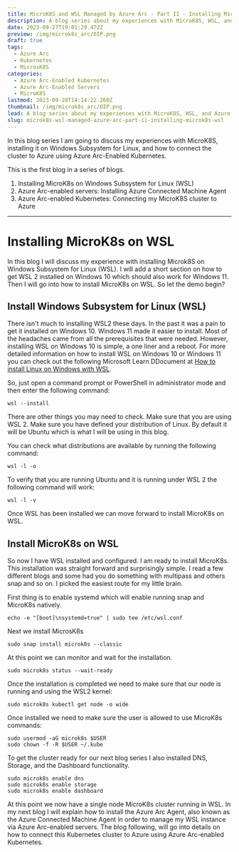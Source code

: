 ```yaml
---
title: MicroK8S and WSL Managed by Azure Arc - Part II - Installing MicroK8S on WSL
description: A blog series about my experiences with MicroK8S, WSL, and Azure Arc
date: 2023-09-27T19:01:29.472Z
preview: /img/microk8s_arc/OIP.png
draft: true
tags:
  - Azure Arc
  - Kubernetes
  - MicrosK8S
categories:
  - Azure Arc-Enabled Kubernetes
  - Azure Arc-Enabled Servers
  - MicroK8S
lastmod: 2023-09-28T14:14:22.260Z
thumbnail: /img/microk8s_arc/OIP.png
lead: A blog series about my experiences with MicroK8S, WSL, and Azure Arc
slug: microk8s-wsl-managed-azure-arc-part-ii-installing-microk8s-wsl
---
```

In this blog series I am going to discuss my experiences with MicroK8S, installing it on Windows Subsystem for Linux, and how to connect the cluster to Azure using Azure Arc-Enabled Kubernetes.

This is the first blog in a series of blogs.

1. Installing MicroK8s on Windows Subsystem for Linux (WSL)
2. Azure Arc-enabled servers:  Installing Azure Connected Machine Agent
3. Azure Arc-enabled Kubernetes:  Connecting my MicroK8S cluster to Azure

-------------------------------

# Installing MicroK8s on WSL

In this blog I will discuss my experience with installing Microk8S on Windows Subsystem for Linux (WSL). I will add a short section on how to get WSL 2 installed on Windows 10 which should also work for Windows 11.  Then I will go into how to install MicroK8s on WSL.  So let the demo begin?

## Install Windows Subsystem for Linux (WSL)
There isn't much to installing WSL2 these days.  In the past it was a pain to get it installed on Windows 10.  Windows 11 made it easier to install.  Most of the headaches came from all the prerequisites that were needed.  However, installing WSL on Windows 10 is simple, a one liner and a reboot. For more detailed information on how to install WSL on Windows 10 or Windows 11 you can check out the following Microsoft Learn DDocument at [How to install Linux on Windows with WSL](https://learn.microsoft.com/en-us/windows/wsl/install).

So, just open a command prompt or PowerShell in administrator mode and then enter the following command:

```
wsl --install
```
There are other things you may need to check. Make sure that you are using WSL 2.  Make sure you have defined your distribution of Linux.  By default it will be Ubuntu which is what I will be using in this blog.

You can check what distributions are available by running the following command:

```
wsl -l -o
```

To verify that you are running Ubuntu and it is running under WSL 2 the following command will work:

```
wsl -l -v
```

Once WSL has been installed we can move forward to install MicroK8s on WSL.

## Install MicroK8s on WSL
So now I have WSL installed and configured.  I am ready to install MicroK8s.  This installation was straight forward and surprisingly simple. I read a few different blogs and some had you do something with multipass and others snap and so on.  I picked the easiest route for my little brain.

First thing is to enable systemd  which will enable running snap and MicroK8s natively.

```
echo -e "[boot]\nsystemd=true" | sudo tee /etc/wsl.conf
```

Next we install MicrosK8s

```
sudo snap install microk8s --classic
```

At this point we can monitor and wait for the installation.

```
sudo microk8s status --wait-ready
```

Once the installation is completed we need to make sure that our node is running and using the WSL2 kernel:

```
sudo microk8s kubectl get node -o wide
```

Once installed we need to make sure the user is allowed to use MicroK8s commands:

```
sudo usermod -aG microk8s $USER
sudo chown -f -R $USER ~/.kube
```

To get the cluster ready for our next blog series I also installed DNS, Storage, and the Dashboard functionality.

```
sudo microk8s enable dns
sudo microk8s enable storage
sudo microk8s enable dashboard
```

At this point we now have a single node MicroK8s cluster running in WSL. In my next blog I will explain how to install the Azure Arc Agent, also known as the Azure Connected Machine Agent in order to manage my WSL instance via Azure Arc-enabled servers.  The blog following, will go into details on how to connect this Kubernetes cluster to Azure using Azure Arc-enabled Kubernetes.

